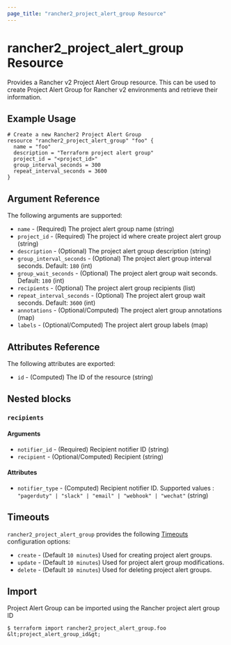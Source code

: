 ```yaml
---
page_title: "rancher2_project_alert_group Resource"
---
```


# rancher2\_project\_alert\_group Resource

Provides a Rancher v2 Project Alert Group resource. This can be used to create Project Alert Group for Rancher v2 environments and retrieve their information.

## Example Usage

```hcl
# Create a new Rancher2 Project Alert Group
resource "rancher2_project_alert_group" "foo" {
  name = "foo"
  description = "Terraform project alert group"
  project_id = "<project_id>"
  group_interval_seconds = 300
  repeat_interval_seconds = 3600
}
```

## Argument Reference

The following arguments are supported:

* `name` - (Required) The project alert group name (string)
* `project_id` - (Required) The project id where create project alert group (string)
* `description` - (Optional) The project alert group description (string)
* `group_interval_seconds` - (Optional) The project alert group interval seconds. Default: `180` (int)
* `group_wait_seconds` - (Optional) The project alert group wait seconds. Default: `180` (int)
* `recipients` - (Optional) The project alert group recipients (list)
* `repeat_interval_seconds` - (Optional) The project alert group wait seconds. Default: `3600` (int)
* `annotations` - (Optional/Computed) The project alert group annotations (map)
* `labels` - (Optional/Computed) The project alert group labels (map)


## Attributes Reference

The following attributes are exported:

* `id` - (Computed) The ID of the resource (string)

## Nested blocks

### `recipients`

#### Arguments

* `notifier_id` - (Required) Recipient notifier ID (string)
* `recipient` - (Optional/Computed) Recipient (string)

#### Attributes

* `notifier_type` - (Computed) Recipient notifier ID. Supported values : `"pagerduty" | "slack" | "email" | "webhook" | "wechat"` (string)

## Timeouts

`rancher2_project_alert_group` provides the following
[Timeouts](https://www.terraform.io/docs/configuration/resources.html#operation-timeouts) configuration options:

- `create` - (Default `10 minutes`) Used for creating project alert groups.
- `update` - (Default `10 minutes`) Used for project alert group modifications.
- `delete` - (Default `10 minutes`) Used for deleting project alert groups.

## Import

Project Alert Group can be imported using the Rancher project alert group ID

```
$ terraform import rancher2_project_alert_group.foo &lt;project_alert_group_id&gt;
```
